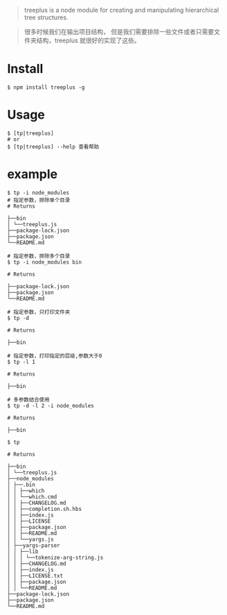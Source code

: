 > treeplus is a node module for creating and manipulating hierarchical tree structures.

> 很多时候我们在输出项目结构， 但是我们需要排除一些文件或者只需要文件夹结构，treeplus 就很好的实现了这些。

# Install

```
$ npm install treeplus -g
```

# Usage

```
$ [tp|treeplus]
# or
$ [tp|treeplus] --help 查看帮助
```

# example

```
$ tp -i node_modules
# 指定参数，排除单个目录
# Returns

├──bin
│ └──treeplus.js
├──package-lock.json
├──package.json
└──README.md
```

```
# 指定参数，排除多个目录
$ tp -i node_modules bin

# Returns

├──package-lock.json
├──package.json
└──README.md
```

```
# 指定参数，只打印文件夹
$ tp -d

# Returns

├──bin
```

```
# 指定参数，打印指定的层级,参数大于0
$ tp -l 1

# Returns

├──bin
```

```
# 多参数结合使用
$ tp -d -l 2 -i node_modules

# Returns

├──bin
```

```
$ tp

# Returns

├──bin
│ └──treeplus.js
├──node_modules
│ ├──.bin
│ │ ├──which
│ │ └──which.cmd
│ │ ├──CHANGELOG.md
│ │ ├──completion.sh.hbs
│ │ ├──index.js
│ │ ├──LICENSE
│ │ ├──package.json
│ │ ├──README.md
│ │ └──yargs.js
│ ├──yargs-parser
│ │ ├──lib
│ │ │ └──tokenize-arg-string.js
│ │ ├──CHANGELOG.md
│ │ ├──index.js
│ │ ├──LICENSE.txt
│ │ ├──package.json
│ │ └──README.md
├──package-lock.json
├──package.json
└──README.md
```
